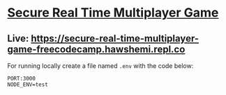 # [Secure Real Time Multiplayer Game](https://www.freecodecamp.org/learn/information-security/information-security-projects/secure-real-time-multiplayer-game)

## Live: https://secure-real-time-multiplayer-game-freecodecamp.hawshemi.repl.co


For running locally create a file named `.env` with the code below:
```
PORT:3000
NODE_ENV=test
```
